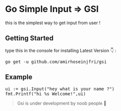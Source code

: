 # Go Simple Input => GSI

this is the simplest way to get input from user !

<h2>Getting Started</h2>
type this in the console for installing Latest Version 👇 :
<pre>go get -u github.com/amirhoseinjfri/gsi</pre>

<h2>Example</h2>
<pre>ui := gsi.Input("hey what is your name ?")
fmt.Printf("hi %s Welcome!",ui)</pre>

<blockquote>Gsi is under development by noob people  👻</blockquote>
